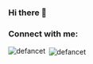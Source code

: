 ### Hi there 👋

<h3 align="left">Connect with me:</h3>
<p align="left">
</p>

<p><img align="left" src="https://github-readme-stats.vercel.app/api/top-langs?username=defancet&show_icons=true&locale=en&layout=compact" alt="defancet" /></p>

<p>&nbsp;<img align="center" src="https://github-readme-stats.vercel.app/api?username=defancet&show_icons=true&locale=en" alt="defancet" /></p>


